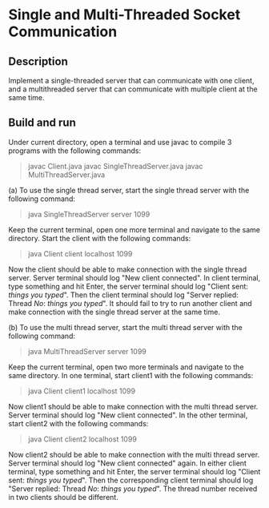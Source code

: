 # Single and Multi-Threaded Socket Communication

## Description

Implement a single-threaded server that can communicate with one client, and a multithreaded server that can communicate with multiple client at the same time.

## Build and run

Under current directory, open a terminal and use javac to compile 3 programs with the following commands:

 > javac Client.java
 > javac SingleThreadServer.java
 > javac MultiThreadServer.java

(a) To use the single thread server, start the single thread server with the following command:

 > java SingleThreadServer
server 1099

Keep the current terminal, open one more terminal and navigate to the same directory.
Start the client with the following commands:

 > java Client
client localhost 1099

Now the client should be able to make connection with the single thread server.
Server terminal should log "New client connected".
In client terminal, type something and hit Enter, the server terminal should log "Client sent: *things you typed*".
Then the client terminal should log "Server replied: Thread *No*: *things you typed*".
It should fail to try to run another client and make connection with the single thread server at the same time.

(b) To use the multi thread server, start the multi thread server with the following command:

 > java MultiThreadServer
server 1099

Keep the current terminal, open two more terminals and navigate to the same directory.
In one terminal, start client1 with the following commands:

 > java Client
client1 localhost 1099

Now client1 should be able to make connection with the multi thread server.
Server terminal should log "New client connected".
In the other terminal, start client2 with the following commands:

 > java Client
client2 localhost 1099

Now client2 should be able to make connection with the multi thread server.
Server terminal should log "New client connected" again.
In either client terminal, type something and hit Enter, the server terminal should log "Client sent: *things you typed*".
Then the corresponding client terminal should log "Server replied: Thread *No*: *things you typed*".
The thread number received in two clients should be different.